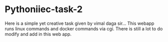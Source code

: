 # Pythoniiec-task-2
Here is a simple yet creative task given by vimal daga sir... 
This webapp runs linux commands and docker commands via cgi.
There is still a lot to do modify and add in this web app.

